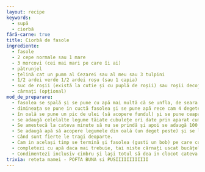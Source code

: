 ```yaml
---
layout: recipe
keywords:
  - supă
  - ciorbă
fără-carne: true
title: Ciorbă de fasole
ingrediente:
  - fasole
  - 2 cepe normale sau 1 mare
  - 3 morcovi (cei mai mari pe care îi ai)
  - pătrunjel
  - țelină cat un pumn al Cezarei sau al meu sau 3 tulpini
  - 1/2 ardei verde 1/2 ardei roșu (sau 1 capia)
  - suc de roșii (există la cutie și cu puplă de roșii) sau roșii decojite (la conservă)
  - cârnați (opțional)
mod_de_preparare:
  - fasolea se spală și se pune cu apă mai multă că se unfla, de seara până dimineața
  - dimineața se pune in cuctă fasolea și se pune apă rece cam 4 degete peste fasole și putină sare și se pune la fiert cam 45 minute (de când fâșâie cucta)
  - în oală se pune un pic de ulei (să acopere fundul) și se pune ceapa tăiată mic și se lasă 1-2 minute (cu capac)
  - se adaugă celelalte legume tăiate cubulețe ori date prin aparat cum avem noi (dacă ai) și se lasă acoperite cu capac la înabusit puțin 5-10 minute aprox.
  - Se amestecă la cateva minute să nu se prindă și apoi se adaugă 100 ml (un păhărel mic cum avem noi ăla de băut apă cel mai mic) și se mai lasă amestecând cu capac 5-10 minute.
  - Se adaugă apă să acopere legumele din oală (un deget peste) și se lasă la fiert amestecând din când in când și mai adaugand apă dacă se evaporă.
  - Când sunt fierte le tragi deoparte.
  - Cam in același timp se termină și fasolea (gusti un bob) pe care cu apă cu tot o torni peste legumele din oala
  - completezi cu apă daca mai trebuie, tai niste cârnați uscat bucățele (ca pentru prajit) și le arunci in oală - dacă vrei
  - Condimentezi inclusiv cimbru și lași totul să dea in clocot cateva minute, gusti și este GATA.
trivia: reteta mamei - POFTA BUNA si PUSIIIIIIIIIIII
---
```

